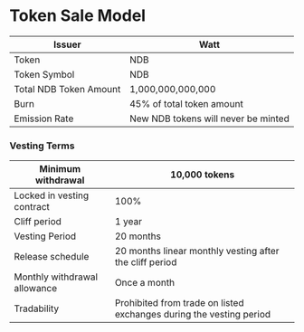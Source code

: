 # Token Sale Model

| Issuer                 | Watt                                |
| ---------------------- | ----------------------------------- |
| Token                  | NDB                                 |
| Token Symbol           | NDB                                 |
| Total NDB Token Amount | 1,000,000,000,000                   |
| Burn                   | 45% of total token amount           |
| Emission Rate          | New NDB tokens will never be minted |

### Vesting Terms

| Minimum withdrawal           | 10,000 tokens                                                       |
| ---------------------------- | ------------------------------------------------------------------- |
| Locked in vesting contract   | 100%                                                                |
| Cliff period                 | 1 year                                                              |
| Vesting Period               | 20 months                                                           |
| Release schedule             | 20 months linear monthly vesting after the cliff period             |
| Monthly withdrawal allowance | Once a month                                                        |
| Tradability                  | Prohibited from trade on listed exchanges during the vesting period |

### &#x20;<a href="#_toc98954681" id="_toc98954681"></a>

